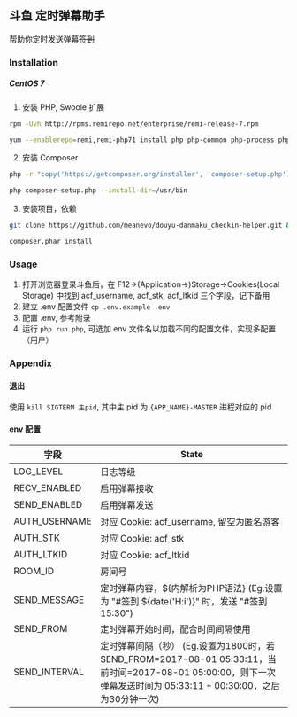 ## 斗鱼 定时弹幕助手

帮助你定时发送弹幕~~签到~~

### Installation

##### CentOS 7
1. 安装 PHP, Swoole 扩展
```sh
rpm -Uvh http://rpms.remirepo.net/enterprise/remi-release-7.rpm
```
```sh
yum --enablerepo=remi,remi-php71 install php php-common php-process php-pecl-swoole2 -y
```
2. 安装 Composer
```sh
php -r "copy('https://getcomposer.org/installer', 'composer-setup.php');"
```
```sh
php composer-setup.php --install-dir=/usr/bin
```
3. 安装项目，依赖
```sh
git clone https://github.com/meanevo/douyu-danmaku_checkin-helper.git && cd douyu-danmaku_checkin-helper
```
```sh
composer.phar install
```

### Usage
1. 打开浏览器登录斗鱼后，在 F12->(Application->)Storage->Cookies(Local Storage) 中找到 acf_username, acf_stk, acf_ltkid 三个字段，记下备用
2. 建立 .env 配置文件 ```cp .env.example .env```
2. 配置 .env, 参考附录
3. 运行 ```php run.php```, 可选加 env 文件名以加载不同的配置文件，实现多配置（用户）

### Appendix
#### 退出
使用 ```kill SIGTERM 主pid```, 其中主 pid 为 ```{APP_NAME}-MASTER``` 进程对应的 pid
#### env 配置
字段|State
-|-
LOG_LEVEL|日志等级
RECV_ENABLED|启用弹幕接收
SEND_ENABLED|启用弹幕发送
AUTH_USERNAME|对应 Cookie: acf_username, 留空为匿名游客
AUTH_STK|对应 Cookie: acf_stk
AUTH_LTKID|对应 Cookie: acf_ltkid
ROOM_ID|房间号
SEND_MESSAGE|定时弹幕内容，${内解析为PHP语法} (Eg.设置为 "#签到 ${date('H:i')}" 时，发送 "#签到 15:30")
SEND_FROM|定时弹幕开始时间，配合时间间隔使用
SEND_INTERVAL|定时弹幕间隔（秒） (Eg.设置为1800时，若SEND_FROM=2017-08-01 05:33:11，当前时间=2017-08-01 05:00:00，则下一次弹幕发送时间为 05:33:11 + 00:30:00，之后为30分钟一次)

